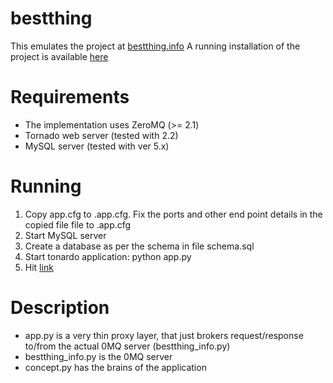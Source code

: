 # bestthing
This emulates the project at [bestthing.info](http://bestthing.info/)
A running installation of the project is available
[here](http://prakhar.dyndns.org:8889/)

# Requirements
- The implementation uses ZeroMQ (>= 2.1)
- Tornado web server (tested with 2.2)
- MySQL server (tested with ver 5.x)

# Running
1. Copy app.cfg to .app.cfg. Fix the ports and other end point details in
the copied file
file to .app.cfg
1. Start MySQL server
1. Create a database as per the schema in file schema.sql
1. Start tonardo application: python app.py
1. Hit [link](http://localhost:8889/)

# Description
- app.py is a very thin proxy layer, that just brokers request/response
to/from the actual 0MQ server (bestthing_info.py)
- bestthing_info.py is the 0MQ server
- concept.py has the brains of the application
